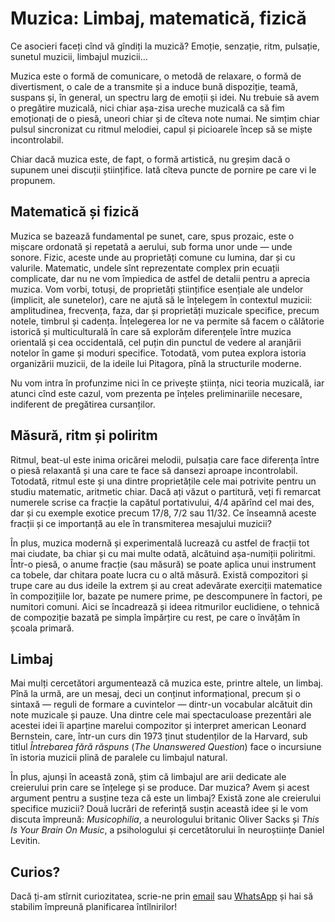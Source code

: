 # Muzica: Limbaj, matematică, fizică

Ce asocieri faceți cînd vă gîndiți la muzică? 
Emoție, senzație, ritm, pulsație, sunetul muzicii, limbajul muzicii…

Muzica este o formă de comunicare, o metodă de relaxare, o 
formă de divertisment, o cale de a transmite și a induce bună 
dispoziție, teamă, suspans și, în general, un spectru larg de 
emoții și idei. Nu trebuie să avem o pregătire muzicală, nici chiar 
așa-zisa ureche muzicală ca să fim emoționați de o piesă, uneori chiar 
și de cîteva note numai. Ne simțim chiar pulsul sincronizat cu ritmul melodiei, 
capul și picioarele încep să se miște incontrolabil.

Chiar dacă muzica este, de fapt, o formă artistică, nu greșim dacă o supunem 
unei discuții științifice. Iată cîteva puncte de pornire pe care vi le propunem.

## Matematică și fizică
Muzica se bazează fundamental pe sunet, care, spus prozaic, 
este o mișcare ordonată și repetată a aerului, sub forma unor unde — unde sonore. 
Fizic, aceste unde au proprietăți comune cu lumina, dar și cu valurile. 
Matematic, undele sînt reprezentate complex prin ecuații complicate, dar nu 
ne vom împiedica de astfel de detalii pentru a aprecia muzica. Vom vorbi, totuși, 
de proprietăți științifice esențiale ale undelor (implicit, ale sunetelor), care 
ne ajută să le înțelegem în contextul muzicii: amplitudinea, frecvența, faza, dar 
și proprietăți muzicale specifice, precum notele, timbrul și cadența. Înțelegerea 
lor ne va permite să facem o călătorie istorică și multiculturală în care să explorăm 
diferențele între muzica orientală și cea occidentală, cel puțin din punctul de 
vedere al aranjării notelor în game și moduri specifice. Totodată, vom putea 
explora istoria organizării muzicii, de la ideile lui Pitagora, pînă la structurile moderne.

Nu vom intra în profunzime nici în ce privește știința, nici teoria muzicală, 
iar atunci cînd este cazul, vom prezenta pe înțeles preliminariile necesare, 
indiferent de pregătirea cursanților.

## Măsură, ritm și poliritm
Ritmul, beat-ul este inima oricărei melodii, pulsația care face diferența între 
o piesă relaxantă și una care te face să dansezi aproape incontrolabil. Totodată, 
ritmul este și una dintre proprietățile cele mai potrivite pentru un studiu matematic, 
aritmetic chiar. Dacă ați văzut o partitură, veți fi remarcat numerele scrise ca fracție 
la capătul portativului, 4/4 apărînd cel mai des, dar și cu exemple exotice 
precum 17/8, 7/2 sau 11/32. Ce înseamnă aceste fracții și ce importanță au 
ele în transmiterea mesajului muzicii?

În plus, muzica modernă și experimentală lucrează cu astfel de fracții tot mai ciudate, 
ba chiar și cu mai multe odată, alcătuind așa-numiții poliritmi. Într-o piesă, o anume 
fracție (sau măsură) se poate aplica unui instrument ca tobele, dar chitara poate 
lucra cu o altă măsură. Există compozitori și trupe care au dus ideile la extrem 
și au creat adevărate exerciții matematice în compozițiile lor, bazate pe numere 
prime, pe descompunere în factori, pe numitori comuni. Aici se încadrează și ideea 
ritmurilor euclidiene, o tehnică de compoziție bazată pe simpla împărțire cu rest, 
pe care o învățăm în școala primară.

## Limbaj
Mai mulți cercetători argumentează că muzica este, printre altele, un limbaj. 
Pînă la urmă, are un mesaj, deci un conținut informațional, precum și o sintaxă — reguli de 
formare a cuvintelor — dintr-un vocabular alcătuit din note muzicale și pauze. Una dintre 
cele mai spectaculoase prezentări ale acestei idei îi aparține marelui compozitor și 
interpret american Leonard Bernstein, care, într-un curs din 1973 ținut studenților 
de la Harvard, sub titlul *Întrebarea fără răspuns* (*The Unanswered Question*) face o 
incursiune în istoria muzicii plină de paralele cu limbajul natural.

În plus, ajunși în această zonă, știm că limbajul are arii dedicate ale creierului 
prin care se înțelege și se produce. Dar muzica? Avem și acest argument pentru a susține 
teza că este un limbaj? Există zone ale creierului specifice muzicii? Două lucrări de 
referință susțin această idee și le vom discuta împreună: *Musicophilia*, a neurologului
britanic Oliver Sacks și *This Is Your Brain On Music*, a psihologului și cercetătorului 
în neuroștiințe Daniel Levitin.

## Curios?
Dacă ți-am stîrnit curiozitatea, scrie-ne prin [email](mailto:adrianmanea@poligon-edu.ro) sau 
[WhatsApp](https://wa.me/40750408128) și hai să stabilim împreună planificarea întîlnirilor!

